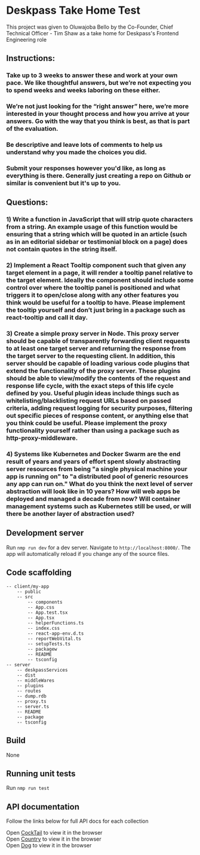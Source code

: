 # Deskpass Take Home Test

This project was given to Oluwajoba Bello by the Co-Founder, Chief Technical Officer - Tim Shaw as a take home for Deskpass's Frontend Engineering role


## Instructions:

### Take up to 3 weeks to answer these and work at your own pace. We like thoughtful answers, but we’re not expecting you to spend weeks and weeks laboring on these either.

### We’re not just looking for the “right answer” here, we’re more interested in your thought process and how you arrive at your answers. Go with the way that you think is best, as that is part of the evaluation.

### Be descriptive and leave lots of comments to help us understand why you made the choices you did.
### Submit your responses however you'd like, as long as everything is there. Generally just creating a repo on Github or similar is convenient but it's up to you.


## Questions:

### 1) Write a function in JavaScript that will strip quote characters from a string. An example usage of this function would be ensuring that a string which will be quoted in an article (such as in an editorial sidebar or testimonial block on a page) does not contain quotes in the string itself.

### 2) Implement a React Tooltip component such that given any target element in a page, it will render a tooltip panel relative to the target element. Ideally the component should include some control over where the tooltip panel is positioned and what triggers it to open/close along with any other features you think would be useful for a tooltip to have. Please implement the tooltip yourself and don’t just bring in a package such as react-tooltip and call it day.

### 3) Create a simple proxy server in Node. This proxy server should be capable of transparently forwarding client requests to at least one target server and returning the response from the target server to the requesting client. In addition, this server should be capable of loading various code plugins that extend the functionality of the proxy server. These plugins should be able to view/modify the contents of the request and response life cycle, with the exact steps of this life cycle defined by you. Useful plugin ideas include things such as whitelisting/blacklisting request URLs based on passed criteria, adding request logging for security purposes, filtering out specific pieces of response content, or anything else that you think could be useful. Please implement the proxy functionality yourself rather than using a package such as http-proxy-middleware.

### 4) Systems like Kubernetes and Docker Swarm are the end result of years and years of effort spent slowly abstracting server resources from being "a single physical machine your app is running on" to "a distributed pool of generic resources any app can run on." What do you think the next level of server abstraction will look like in 10 years? How will web apps be deployed and managed a decade from now? Will container management systems such as Kubernetes still be used, or will there be another layer of abstraction used?


## Development server

Run `nmp run dev` for a dev server. Navigate to `http://localhost:8000/`. The app will automatically reload if you change any of the source files.


## Code scaffolding
    -- client/my-app
        -- public
        -- src
            -- components
            -- App.css
            -- App.test.tsx
            -- App.tsx
            -- helperFunctions.ts
            -- index.css
            -- react-app-env.d.ts
            -- reportWebVital.ts
            -- setupTests.ts
            -- packagew
            -- README
            -- tsconfig
    -- server
        -- deskpassServices
        -- dist
        -- middleWares
        -- plugins
        -- routes
        -- dump.rdb
        -- proxy.ts
        -- server.ts
        -- README
        -- package
        -- tsconfig


## Build

None


## Running unit tests

Run `nmp run test`


## API documentation

Follow the links below for full API docs for each collection

Open [CockTail](https://documenter.getpostman.com/view/17667641/VUqrPHD1) to view it in the browser\
Open [Country](https://documenter.getpostman.com/view/17667641/VUqrPHD2) to view it in the browser\
Open [Dog](https://documenter.getpostman.com/view/17667641/VUqrPHHH) to view it in the browser
